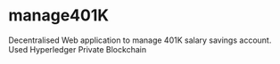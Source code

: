 # manage401K
Decentralised Web application to manage 401K salary savings account. Used Hyperledger Private Blockchain